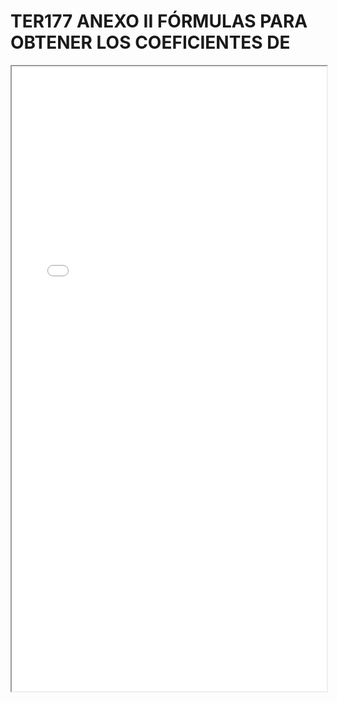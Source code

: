 
# TER177 ANEXO II FÓRMULAS PARA OBTENER LOS COEFICIENTES DE

<iframe src="../TER177 ANEXO II FÓRMULAS PARA OBTENER LOS COEFICIENTES DE.pdf" width="100%" height="1000px"></iframe>

